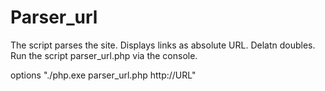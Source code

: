 # Parser_url
The script parses the site. Displays links as absolute URL. Delatn doubles.
Run the script parser_url.php via the console.

options "./php.exe parser_url.php http://URL"
